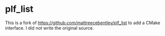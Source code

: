 # plf_list
This is a fork of https://github.com/mattreecebentley/plf_list to add a CMake interface. I did not write the original source.
